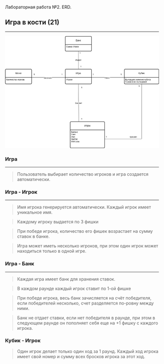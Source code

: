 Лабораторная работа №2. ERD.
## Игра в кости (21)
---
![Logo](https://raw.githubusercontent.com/NEEEEEERO/Igra-kosti-21-/main/Lab%202.%20ERD/2%20lab.png)

### Игра
---
> Пользователь выбирает количество игроков и игра создается автоматически.

### Игра - Игрок
---
> Имя игрока генерируется автоматически. Каждый игрок имеет уникальное имя.

> Каждому игроку выдается по 3 фишки

> При победе игрока, количество его фишек возрастает на сумму ставок в банке.

> Игра может иметь несколько игроков, при этом один игрок может находиться только в одной игре.

### Игра - Банк
---
> Каждая игра имеет банк для хранения ставок.

> В каждом раунде каждый игрок ставит по 1-ой фишке

> При победе игрока, весь банк зачисляется на счёт победителя, если победителей несколько, счет разделяется по-ровну между ними.

> Банк не отдает ставки, если нет победителя в раунде, при этом в следующем раунде он пополняет себя еще на +1 фишку с каждого игрока.

### Кубик - Игрок
> Один игрок делает только один ход за 1 раунд.
> Каждый ход игрока имеет свой номер и сумму всех бросков игрока за этот ход.

